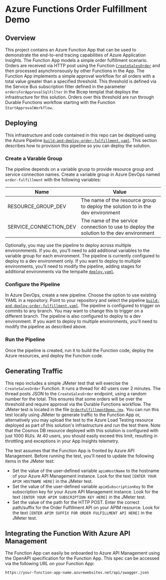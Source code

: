# Azure Functions Order Fulfillment Demo

## Overview
This project contains an Azure Function App that can be used to demonstrate the end-to-end tracing capabilities of Azure Application Insights.  The Function App models a simple order fulfillment scenario.  Orders are received via HTTP post using the Function [`CreateSalesOrder`](FunctionsOrderFulfillmentDemo/Functions/CreateSalesOrder.cs) and then processed asynchronsously by other Functions in the App.  The Function App implements a simple approval workflow for all orders with a total value greater than a specified threshold.  This threshold is defined via the Service Bus subscription filter defined in the parameter `ordersForApprovalSqlFilter` in the Bicep templat that deploys the infrastructure for this solution.  Orders over this threshold are run through Durable Functions workflow starting with the Function `StartApprovalWorkflow`.

## Deploying
This infrastructure and code contained in this repo can be deployed using the Azure Pipeline [`build-and-deploy-order-fulfillment.yaml`](.pipelins/build-and-deploy-order-fulfillment.yaml).  This section describes how to provision this pipeline so you can deploy the solution.

### Create a Varable Group
The pipeline depends on a variable gruop to provide resource group and service connection names.  Create a variable group in Azure DevOps named `order-fulfillment` with the following variables:

| Name | Value |
|------|-------|
|RESOURCE_GROUP_DEV|The name of the resource group to deploy the solution to in the dev environment|
|SERVICE_CONNECTION_DEV|The name of the service connection to use to deploy the solution to the dev environment|

Optionally, you may use the pipeline to deploy across multiple environmments.  If you do, you'll need to add additional variables to the variable group for each environment.  The pipeline is currently configured to deploy to a dev environment only.  If you want to deploy to multiple environments, you'll need to modify the pipeline, adding stages for additional environments via the tempalte [`deploy.yaml`](.pipelines/templates/deploy.yaml).  

### Configure the Pipeline
In Azure DevOps, create a new pipeline.  Choose the option to use existing YAML in a repository.  Point to your repository and select the pipeline [`build-and-deploy-order-fulfillment.yaml`](.pipelines/build-and-deploy-order-fulfillment.yaml).  The pipeline is configured to trigger on commits to any branch.  You may want to change this to trigger on a different branch.  The pipeline is also configured to deploy to a dev environment.  If you want to deploy to multiple environments, you'll need to modify the pipeline as described above.

### Run the Pipeline
Once the pipeline is created, run it to build the Function code, deploy the Azure resources, and deploy the Function code.

## Generating Traffic
This repo includes a simple JMeter test that will exercise the `CreateSalesOrder` Function.  It runs a thread for 40 users over 2 minutes.  The thread posts JSON to the `CreateSalesOrder` endpoint, using a random number for the total.  This ensures that some orders will be over the threshold and require approval via the Durable Functions workflow.  The JMeter test is located in the file [`OrderFulfillmentDemo.jmx`](tests/OrderFulfillmentDemo.jmxOrderFulfillmentDemo.jmx).  You can run this test locally using JMeter to generate traffic to the Function App or, alternatively you may upload the test to the Azure Load Testing resource deployed as part of this solution's infrastructure and run the test there.  Note that the Cosmos DB resource deployed with this solution is configured with just 1000 RU/s.  At 40 users, you should easily exceed this limit, resulting in throttling and exceptions in your App Insights telemetry.

The test assumes that the Function App is fronted by Azure API Management.  Before running the test, you'll need to update the following items in the JMeter test:
- Set the value of the user-defined variable `apimHostName` to the hostname of your Azure API Management instance.  Look for the text  `[ENTER YOUR APIM HOSTNAME HERE]` in the JMeter test.
- Set the value of the user-defined variable `apimSubscriptionKey` to the subscription key for your Azure API Management instance.  Look for the text `[ENTER YOUR APIM SUBSCRIPTION KEY HERE]` in the JMeter test.
- Set the value of the path for the HTTP POST.  Enter the correct path/suffix for the Order Fulfillment API on your APIM resource.  Look for the text `[ENTER APIM SUFFIX FOR ORDER FULFILLMENT API HERE]` in the JMeter test.

## Integrating the Function With Azure API Management
The Function App can easily be onboarded to Azure API Management using the OpenAPI specification for the Function App.  This spec can be accessed via the following URL on your Function App:
```
https://your-function-app-name.azurewebsites.net/api/swagger.json
```
